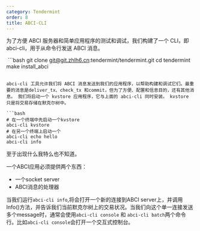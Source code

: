 ```yaml
---
category: Tendermint
order: 8
title: ABCI-CLI
---
```


为了方便 ABCI 服务器和简单应用程序的测试和调试，我们构建了一个 CLI，即 abci-cli，用于从命令行发送 ABCI 消息。

 ```bash
git clone git@git.zhlh6.cn:tendermint/tendermint.git
cd tendermint
make install_abci
```

abci-cli 工具允许我们将 ABCI 消息发送到我们的应用程序，以帮助构建和调试它们。最重要的消息是deliver_tx、check_tx 和commit，但为了方便、配置和信息目的，还有其他消息。 我们将启动一个 kvstore 应用程序，它与上面的 abci-cli 同时安装。 kvstore 只是将交易存储在默克尔树中。 

```bash
# 在一个终端中先启动一个kvstore
abci-cli kvstore
# 在另一个终端上启动一个
abci-cli echo hello
abci-cli info
```

至于出现什么我特么也不知道。

一个ABCI应用必须提供两个东西：

* 一个socket server
* ABCI消息的处理器

当我们运行`abci-cli info`,将会打开一个新的连接到ABCI server上，并调用Info()方法，并告诉我们当前默克尔树上的交易状况。当我们向这个单一连接发送多个message时，通常会使用`abci-cli console` 和 `abci-cli batch`两个命令行。比如`abci-cli console`会打开一个交互式控制台。